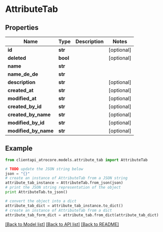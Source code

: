 # AttributeTab


## Properties
Name | Type | Description | Notes
------------ | ------------- | ------------- | -------------
**id** | **str** |  | [optional] 
**deleted** | **bool** |  | [optional] 
**name** | **str** |  | 
**name_de_de** | **str** |  | 
**description** | **str** |  | [optional] 
**created_at** | **str** |  | [optional] 
**modified_at** | **str** |  | [optional] 
**created_by_id** | **str** |  | [optional] 
**created_by_name** | **str** |  | [optional] 
**modified_by_id** | **str** |  | [optional] 
**modified_by_name** | **str** |  | [optional] 

## Example

```python
from clientapi_atrocore.models.attribute_tab import AttributeTab

# TODO update the JSON string below
json = "{}"
# create an instance of AttributeTab from a JSON string
attribute_tab_instance = AttributeTab.from_json(json)
# print the JSON string representation of the object
print AttributeTab.to_json()

# convert the object into a dict
attribute_tab_dict = attribute_tab_instance.to_dict()
# create an instance of AttributeTab from a dict
attribute_tab_form_dict = attribute_tab.from_dict(attribute_tab_dict)
```
[[Back to Model list]](../README.md#documentation-for-models) [[Back to API list]](../README.md#documentation-for-api-endpoints) [[Back to README]](../README.md)


